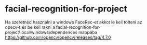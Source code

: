 # facial-recognition-for-project
Ha szeretnéd használni a windows FaceRec-et akkot le kell tölteni az opecv-t és be kell rakni a facial-recognition-for-project\local\windows\dependences mappába
https://github.com/opencv/opencv/releases/tag/4.7.0